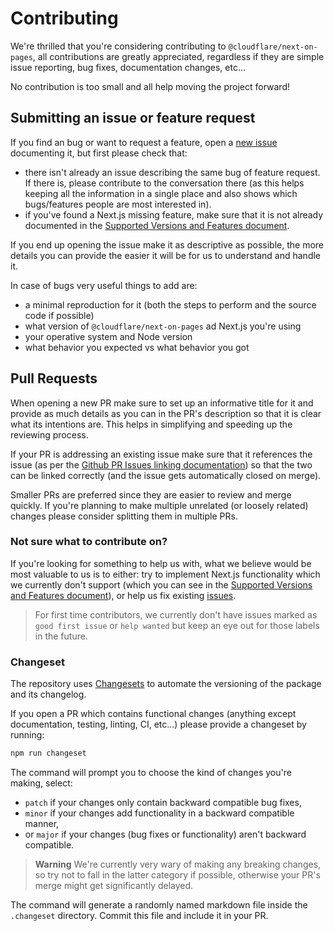 # Contributing

We're thrilled that you're considering contributing to `@cloudflare/next-on-pages`, all contributions are greatly appreciated, regardless if they are simple issue reporting, bug fixes, documentation changes, etc...

No contribution is too small and all help moving the project forward!

## Submitting an issue or feature request

If you find an bug or want to request a feature, open a [new issue](https://github.com/cloudflare/next-on-pages/issues/new) documenting it, but first please check that:

- there isn't already an issue describing the same bug of feature request. If there is, please contribute to the conversation there (as this helps keeping all the information in a single place and also shows which bugs/features people are most interested in).
- if you've found a Next.js missing feature, make sure that it is not already documented in the [Supported Versions and Features document](./supported.md).

If you end up opening the issue make it as descriptive as possible, the more details you can provide the easier it will be for us to understand and handle it.

In case of bugs very useful things to add are:

- a minimal reproduction for it (both the steps to perform and the source code if possible)
- what version of `@cloudflare/next-on-pages` ad Next.js you're using
- your operative system and Node version
- what behavior you expected vs what behavior you got

<!-- TODO: add a template for issues and simplify the above -->

## Pull Requests

When opening a new PR make sure to set up an informative title for it and provide as much details as you can in the PR's description so that it is clear what its intentions are. This helps in simplifying and speeding up the reviewing process.

If your PR is addressing an existing issue make sure that it references the issue (as per the [Github PR Issues linking documentation](https://docs.github.com/en/issues/tracking-your-work-with-issues/linking-a-pull-request-to-an-issue)) so that the two can be linked correctly (and the issue gets automatically closed on merge).

Smaller PRs are preferred since they are easier to review and merge quickly. If you're planning to make multiple unrelated (or loosely related) changes please consider splitting them in multiple PRs.

<!-- TODO: add section (or a link to a separate document) on how develop the package locally -->

### Not sure what to contribute on?

If you're looking for something to help us with, what we believe would be most valuable to us is to either: try to implement Next.js functionality which we currently don't support (which you can see in the [Supported Versions and Features document](./supported.md)), or help us fix existing [issues](https://github.com/cloudflare/next-on-pages/issues).

> For first time contributors, we currently don't have issues marked as `good first issue` or `help wanted` but keep an eye out for those labels in the future.

### Changeset

The repository uses [Changesets](https://github.com/changesets/changesets) to automate the versioning of the package and its changelog.

If you open a PR which contains functional changes (anything except documentation, testing, linting, CI, etc...) please provide a changeset by running:

```sh
npm run changeset
```

The command will prompt you to choose the kind of changes you're making, select:

- `patch` if your changes only contain backward compatible bug fixes,
- `minor` if your changes add functionality in a backward compatible manner,
- or `major` if your changes (bug fixes or functionality) aren't backward compatible.

> **Warning**
> We're currently very wary of making any breaking changes, so try not to fall in the latter category if possible, otherwise your PR's merge might get significantly delayed.

The command will generate a randomly named markdown file inside the `.changeset` directory. Commit this file and include it in your PR.
